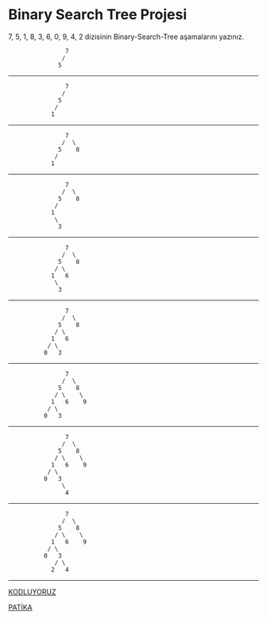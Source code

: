 # Binary Search Tree Projesi

7, 5, 1, 8, 3, 6, 0, 9, 4, 2 dizisinin Binary-Search-Tree aşamalarını yazınız.


                    7
                   / 
                  5 
-----------------------------------------------------------------
                    7
                   /
                  5
                 /  
                1 
----------------------------------------------------------------     
                    7
                   /  \
                  5    8
                 /  
                1 
-----------------------------------------------------------------                
                    7
                   /  \
                  5    8
                 /  
                1
                 \
                  3
-----------------------------------------------------------------               
                    7
                   /  \
                  5    8
                 / \ 
                1   6
                 \
                  3
-----------------------------------------------------------------               
                    7
                   /  \
                  5    8
                 / \ 
                1   6
               / \
              0   3
-----------------------------------------------------------------                
                    7
                   /  \
                  5    8
                 / \    \
                1   6    9
               / \
              0   3
-----------------------------------------------------------------             
                    7
                   /  \
                  5    8
                 / \    \
                1   6    9
               / \
              0   3
                   \
                    4
-----------------------------------------------------------------           
                    7
                   /  \
                  5    8
                 / \    \
                1   6    9
               / \
              0   3
                 / \
                2   4

-----------------------------------------------------------------

[KODLUYORUZ](https://kodluyoruz.org/tr/kodluyoruz/) 

[PATİKA](https://www.patika.dev/tr)
